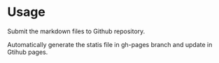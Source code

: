 # Usage

Submit the markdown files to Github repository.

Automatically generate the statis file in gh-pages branch and update in Gtihub pages.
